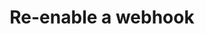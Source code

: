 ---
# -------------------------- #
#      ENDPOINT DETAILS      #
# -------------------------- #

product-type: "connect"
content-type: "api-endpoint"
endpoint: "notifications"
key: "enable-hook-notification"
version: "1"


# -------------------------- #
#       METHOD DETAILS       #
# -------------------------- #

title: "Re-enable a webhook"
method: "put"
short-url: |
  {{ api.core-objects.notifications.hooks.re-enable.name | flatify }}
full-url: |
  {{ api.base-url }}{{ endpoint.short-url | flatify }}
short: "{{ api.core-objects.notifications.hooks.re-enable.description }}"
description: |
  {{ api.core-objects.notifications.hooks.re-enable.description }}
  **Note**: To use this endpoint, your Stitch plan must include access to the [Post-load hooks]({{ link.account.post-load-notifications | prepend: site.baseurl }}) feature.


# -------------------------- #
#       METHOD ARGUMENTS     #
# -------------------------- #

arguments:
  - name: "id"
    required: true
    type: "path parameter"
    description: "A path parameter corresponding to the unique ID of the hook notification to be re-enabled."
    example-value: |
      8
  - name: "enable"
    required: true
    type: "boolean"
    description: |
      Controls whether a hook notification is active or not. **To re-enable a hook**, this value must be `true`.
    example-value: |
      true


# -------------------------- #
#           RETURNS          #
# -------------------------- #

returns: |
  If successful, the API will return a status of <code class="api success">200 OK</code> and a single [Hook notification object]({{ api.data-structures.notifications.hook.section }}) with a null `disabled_at` property.


# ------------------------------ #
#   EXAMPLE REQUEST & RESPONSES  #
# ------------------------------ #

examples:
  - type: "Request"
    language: "json"
    code: |
      {% assign right-bracket = "}" %}
      curl -X {{ endpoint.method | upcase }} {{ endpoint.full-url | flatify | replace: "{id","8" | remove: right-bracket | strip_newlines }}
           -H "Authorization: Bearer <ACCESS_TOKEN>" 
           -H "Content-Type: application/json"
           -d "{
                 "enable":true
               }"

  - type: "Responses"
    language: "json"
    code: |
      {
        "id": 8,
        "client_id": 116078,
        "type": "post_load",
        "version": 1,
        "config": {
          "url": "https://hooks.zapier.com/hooks/catch/some/webhook/id"
        },
        "created_at": "2019-07-16T16:47:54Z",
        "modified_at": "2019-07-17T16:04:29Z",
        "disabled_at": null
      }

  - type: "Errors"
    error-file: "hook-notifications"
  # The errors live in: _data/connect/response-codes/hook-notifications.yml
---